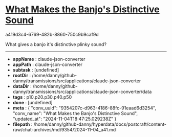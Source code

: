 # [What Makes the Banjo's Distinctive Sound](https://claude.ai/chat/9354207c-d963-4186-88fc-91eaad6d3254)

a419d3c4-6769-482b-8860-750c9b9caf9d

What gives a banjo it's distinctive plinky sound?

---

* **appName** : claude-json-converter
* **appPath** : claude-json-converter
* **subtask** : [undefined]
* **rootDir** : /home/danny/github-danny/transmissions/src/applications/claude-json-converter
* **dataDir** : /home/danny/github-danny/transmissions/src/applications/claude-json-converter/data
* **tags** : p10.p20.p30.p40.p50
* **done** : [undefined]
* **meta** : {
  "conv_uuid": "9354207c-d963-4186-88fc-91eaad6d3254",
  "conv_name": "What Makes the Banjo's Distinctive Sound",
  "updated_at": "2024-11-04T18:47:25.029238Z"
}
* **filepath** : /home/danny/github-danny/hyperdata/docs/postcraft/content-raw/chat-archives/md/9354/2024-11-04_a41.md